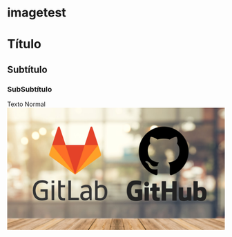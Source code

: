 # imagetest
# Título
## Subtítulo
### SubSubtítulo
Texto Normal
![Image Alt](https://github.com/dfalvarenga/imagetest/blob/b98f8289ef2fb88a8919009cc54730e624511e00/imagem01.jpg)
